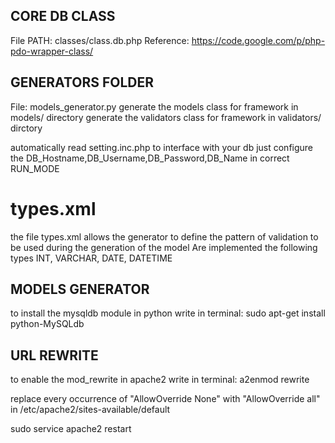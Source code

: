 ## CORE DB CLASS
File PATH: classes/class.db.php
Reference: https://code.google.com/p/php-pdo-wrapper-class/

## GENERATORS FOLDER
File: models_generator.py
generate the models class for framework in models/ directory
generate the validators class for framework in validators/ dirctory

automatically read setting.inc.php to interface with your db
just configure the DB_Hostname,DB_Username,DB_Password,DB_Name in correct RUN_MODE

# types.xml 
the file types.xml allows the generator to define the pattern of validation to be used during the generation of the model
Are implemented the following types INT, VARCHAR, DATE, DATETIME

## MODELS GENERATOR
to install the mysqldb module in python write in terminal:
sudo apt-get install python-MySQLdb

## URL REWRITE
to enable the mod_rewrite in apache2 write in terminal: 
a2enmod rewrite

replace every occurrence of "AllowOverride None" with "AllowOverride all"
in /etc/apache2/sites-available/default

sudo service apache2 restart

